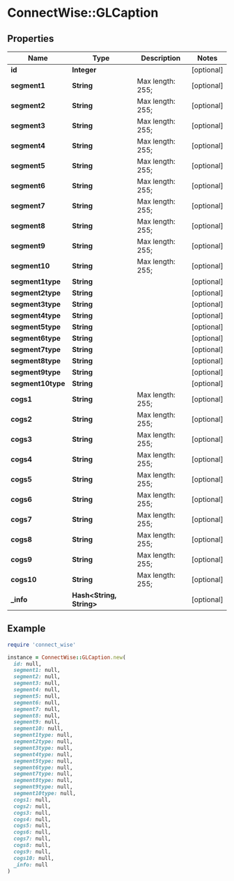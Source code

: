 # ConnectWise::GLCaption

## Properties

| Name | Type | Description | Notes |
| ---- | ---- | ----------- | ----- |
| **id** | **Integer** |  | [optional] |
| **segment1** | **String** |  Max length: 255; | [optional] |
| **segment2** | **String** |  Max length: 255; | [optional] |
| **segment3** | **String** |  Max length: 255; | [optional] |
| **segment4** | **String** |  Max length: 255; | [optional] |
| **segment5** | **String** |  Max length: 255; | [optional] |
| **segment6** | **String** |  Max length: 255; | [optional] |
| **segment7** | **String** |  Max length: 255; | [optional] |
| **segment8** | **String** |  Max length: 255; | [optional] |
| **segment9** | **String** |  Max length: 255; | [optional] |
| **segment10** | **String** |  Max length: 255; | [optional] |
| **segment1type** | **String** |  | [optional] |
| **segment2type** | **String** |  | [optional] |
| **segment3type** | **String** |  | [optional] |
| **segment4type** | **String** |  | [optional] |
| **segment5type** | **String** |  | [optional] |
| **segment6type** | **String** |  | [optional] |
| **segment7type** | **String** |  | [optional] |
| **segment8type** | **String** |  | [optional] |
| **segment9type** | **String** |  | [optional] |
| **segment10type** | **String** |  | [optional] |
| **cogs1** | **String** |  Max length: 255; | [optional] |
| **cogs2** | **String** |  Max length: 255; | [optional] |
| **cogs3** | **String** |  Max length: 255; | [optional] |
| **cogs4** | **String** |  Max length: 255; | [optional] |
| **cogs5** | **String** |  Max length: 255; | [optional] |
| **cogs6** | **String** |  Max length: 255; | [optional] |
| **cogs7** | **String** |  Max length: 255; | [optional] |
| **cogs8** | **String** |  Max length: 255; | [optional] |
| **cogs9** | **String** |  Max length: 255; | [optional] |
| **cogs10** | **String** |  Max length: 255; | [optional] |
| **_info** | **Hash&lt;String, String&gt;** |  | [optional] |

## Example

```ruby
require 'connect_wise'

instance = ConnectWise::GLCaption.new(
  id: null,
  segment1: null,
  segment2: null,
  segment3: null,
  segment4: null,
  segment5: null,
  segment6: null,
  segment7: null,
  segment8: null,
  segment9: null,
  segment10: null,
  segment1type: null,
  segment2type: null,
  segment3type: null,
  segment4type: null,
  segment5type: null,
  segment6type: null,
  segment7type: null,
  segment8type: null,
  segment9type: null,
  segment10type: null,
  cogs1: null,
  cogs2: null,
  cogs3: null,
  cogs4: null,
  cogs5: null,
  cogs6: null,
  cogs7: null,
  cogs8: null,
  cogs9: null,
  cogs10: null,
  _info: null
)
```

